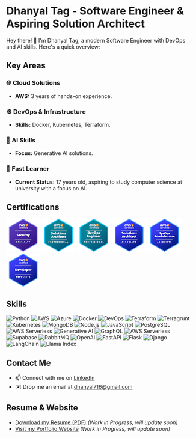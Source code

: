 # Dhanyal Tag - Software Engineer & Aspiring Solution Architect

Hey there! 👋 I'm Dhanyal Tag, a modern Software Engineer with DevOps and AI skills. Here's a quick overview:

## Key Areas

### 🌐 Cloud Solutions
- **AWS:** 3 years of hands-on experience.

### ⚙️ DevOps & Infrastructure
- **Skills:** Docker, Kubernetes, Terraform.

### 🤖 AI Skills
- **Focus:** Generative AI solutions.

### 🚀 Fast Learner
- **Current Status:** 17 years old, aspiring to study computer science at university with a focus on AI.


## Certifications
![AWS Certified Security - Specialty](images/aws-certified-security-specialty.png)
![AWS Certified Solutions Architect - Professional](images/aws-certified-solutions-architect-professional.png)
![AWS Certified DevOps Engineer – Professional](images/aws-certified-devops-engineer-professional.png)
![AWS Certified Solutions Architect](images/aws-certified-solutions-architect-associate.png)
![AWS Certified SysOps Administrator](images/aws-certified-sysops-administrator-associate.png)
![AWS Certified Developer - Associate](images/aws-certified-developer-associate.png)

<!-- Skills -->
## Skills

![Python](https://img.shields.io/badge/Python-3776AB?logo=python&logoColor=white)
![AWS](https://img.shields.io/badge/AWS-FF9900?logo=amazon-aws&logoColor=white)
![Azure](https://img.shields.io/badge/Azure-0089D6?logo=microsoft-azure&logoColor=white)
![Docker](https://img.shields.io/badge/Docker-2496ED?logo=docker&logoColor=white)
![DevOps](https://img.shields.io/badge/DevOps-3333CC?logo=devops&logoColor=white)
![Terraform](https://img.shields.io/badge/Terraform-623CE4?logo=terraform&logoColor=white)
![Terragrunt](https://img.shields.io/badge/Terragrunt-5ECC00?logo=hashicorp&logoColor=white)
![Kubernetes](https://img.shields.io/badge/Kubernetes-326CE5?logo=kubernetes&logoColor=white)
![MongoDB](https://img.shields.io/badge/MongoDB-47A248?logo=mongodb&logoColor=white)
![Node.js](https://img.shields.io/badge/Node.js-339933?logo=node.js&logoColor=white)
![JavaScript](https://img.shields.io/badge/JavaScript-F7DF1E?logo=javascript&logoColor=black)
![PostgreSQL](https://img.shields.io/badge/PostgreSQL-336791?logo=postgresql&logoColor=white)
![AWS Serverless](https://img.shields.io/badge/AWS%20Serverless-FF9900?logo=amazon-aws&logoColor=white)
![Generative AI](https://img.shields.io/badge/Generative%20AI-FFD700?logo=pytorch&logoColor=white)
![GraphQL](https://img.shields.io/badge/GraphQL-E10098?logo=graphql&logoColor=white)
![AWS Serverless](https://img.shields.io/badge/AWS%20Serverless-FF9900?logo=amazon-aws&logoColor=white)
![Supabase](https://img.shields.io/badge/Supabase-3333CC?logo=supabase&logoColor=white)
![RabbitMQ](https://img.shields.io/badge/RabbitMQ-FF6600?logo=rabbitmq&logoColor=white)
![OpenAI](https://img.shields.io/badge/OpenAI-0082C4?logo=openai&logoColor=white)
![FastAPI](https://img.shields.io/badge/FastAPI-009688?logo=fastapi&logoColor=white)
![Flask](https://img.shields.io/badge/Flask-000000?logo=flask&logoColor=white)
![Django](https://img.shields.io/badge/Django-092E20?logo=django&logoColor=white)
![LangChain](https://img.shields.io/badge/LangChain-4C4C4C?logo=langchain&logoColor=white)
![Llama Index](https://img.shields.io/badge/Llama%20Index-8D8679?logo=llama&logoColor=white)

<!-- Contact Me -->
## Contact Me
- 📫 Connect with me on [LinkedIn](https://www.linkedin.com/in/dhanyaltag/)
- ✉️ Drop me an email at [dhanyal716@gmail.com](mailto:dhanyal716@gmail.com)

<!-- Resume and Website -->
## Resume & Website
- [Download my Resume (PDF)](https://your-website.com/your-resume.pdf) *(Work in Progress, will update soon)*
- [Visit my Portfolio Website](https://your-portfolio-website.com) *(Work in Progress, will update soon)*
